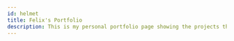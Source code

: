 ```yaml
---
id: helmet
title: Felix's Portfolio
description: This is my personal portfolio page showing the projects that I have made.
---
```

